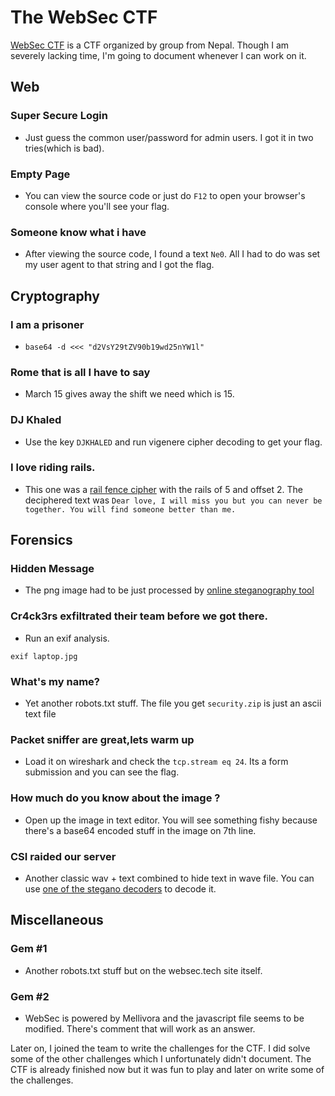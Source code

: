 # The WebSec CTF

[WebSec CTF](http://websec.tech/challenges) is a CTF organized by group from Nepal. Though I am severely lacking time, I'm going to document whenever I can work on it.

## Web

### Super Secure Login
- Just guess the common user/password for admin users. I got it in two tries(which is bad).

### Empty Page
- You can view the source code or just do `F12` to open your browser's console where you'll see your flag.

### Someone know what i have
- After viewing the source code, I found a text `Ne0`. All I had to do was set my user agent to that string and I got the flag.

## Cryptography

### I am a prisoner
- `base64 -d <<< "d2VsY29tZV90b19wd25nYW1l"`

### Rome that is all I have to say
- March 15 gives away the shift we need which is 15.

### DJ Khaled
- Use the key `DJKHALED` and run vigenere cipher decoding to get your flag.

### I love riding rails.
- This one was a [rail fence cipher](https://en.wikipedia.org/wiki/Rail_fence_cipher) with the rails of 5 and offset 2. The deciphered text was `Dear love, I will miss you but you can never be together. You will find someone better than me.`

## Forensics

### Hidden Message
- The png image had to be just processed by [online steganography tool](http://manytools.org/hacker-tools/steganography-encode-text-into-image/go)

### Cr4ck3rs exfiltrated their team before we got there.
- Run an exif analysis.
```
exif laptop.jpg
```

### What's my name?
- Yet another robots.txt stuff. The file you get `security.zip` is just an ascii text file

### Packet sniffer are great,lets warm up
- Load it on wireshark and check the `tcp.stream eq 24`. Its a form submission and you can see the flag.

### How much do you know about the image ?
- Open up the image in text editor. You will see something fishy because there's a base64 encoded stuff in the image on 7th line.

### CSI raided our server
- Another classic wav + text combined to hide text in wave file. You can use [one of the stegano decoders](https://futureboy.us/stegano/decinput.html) to decode it.

## Miscellaneous

### Gem #1
- Another robots.txt stuff but on the websec.tech site itself.

### Gem #2
- WebSec is powered by Mellivora and the javascript file seems to be modified. There's comment that will work as an answer.

Later on, I joined the team to write the challenges for the CTF. I did solve some of the other challenges which I unfortunately didn't document. The CTF is already finished now but it was fun to play and later on write some of the challenges.
